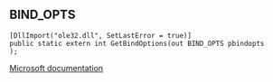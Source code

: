 ## BIND_OPTS

```
[DllImport("ole32.dll", SetLastError = true)]
public static extern int GetBindOptions(out BIND_OPTS pbindopts
);
```

[Microsoft documentation](TODO)
